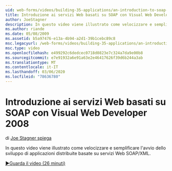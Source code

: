 ```yaml
---
uid: web-forms/videos/building-35-applications/an-introduction-to-soap-based-web-services-with-visual-web-developer-2008
title: Introduzione ai servizi Web basati su SOAP con Visual Web Developer 2008 | Microsoft Docs
author: JoeStagner
description: In questo video viene illustrato come velocizzare e semplificare l'avvio dello sviluppo di applicazioni distribuite basate su servizi Web SOAP/XML.
ms.author: riande
ms.date: 05/08/2009
ms.assetid: b5a97476-e13a-4b94-a2d1-39b1cebc89c8
msc.legacyurl: /web-forms/videos/building-35-applications/an-introduction-to-soap-based-web-services-with-visual-web-developer-2008
msc.type: video
ms.openlocfilehash: e499292c6dedcec0718d0823e7c324a7da9e00b8
ms.sourcegitcommit: e7e91932a6e91a63e2e46417626f39d6b244a3ab
ms.translationtype: MT
ms.contentlocale: it-IT
ms.lasthandoff: 03/06/2020
ms.locfileid: "78636780"
---
```

# <a name="an-introduction-to-soap-based-web-services-with-visual-web-developer-2008"></a>Introduzione ai servizi Web basati su SOAP con Visual Web Developer 2008

di [Joe Stagner spiega](https://github.com/JoeStagner)

In questo video viene illustrato come velocizzare e semplificare l'avvio dello sviluppo di applicazioni distribuite basate su servizi Web SOAP/XML.

[&#9654;Guarda il video (26 minuti)](https://channel9.msdn.com/Blogs/ASP-NET-Site-Videos/an-introduction-to-soap-based-web-services-with-visual-web-developer-2008)
